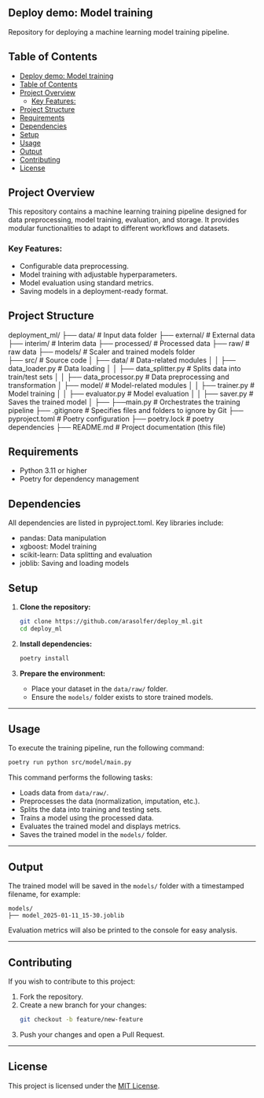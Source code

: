 ## Deploy demo: Model training

Repository for deploying a machine learning model training pipeline. 


## Table of Contents
- [Deploy demo: Model training](#deploy-demo-model-training)
- [Table of Contents](#table-of-contents)
- [Project Overview](#project-overview)
  - [Key Features:](#key-features)
- [Project Structure](#project-structure)
- [Requirements](#requirements)
- [Dependencies](#dependencies)
- [Setup](#setup)
- [Usage](#usage)
- [Output](#output)
- [Contributing](#contributing)
- [License](#license)


## Project Overview

This repository contains a machine learning training pipeline designed for data preprocessing, model training, evaluation, and storage. It provides modular functionalities to adapt to different workflows and datasets.

### Key Features:

- Configurable data preprocessing.
- Model training with adjustable hyperparameters.
- Model evaluation using standard metrics.
- Saving models in a deployment-ready format.


## Project Structure

deployment_ml/
├── data/                     # Input data folder 
    ├── external/             # External data 
    ├── interim/              # Interim data
    ├── processed/            # Processed data
    ├── raw/                  # raw data
├── models/                   # Scaler and trained models folder  
├── src/                      # Source code
│   ├── data/                 # Data-related modules
│   │   ├── data_loader.py    # Data loading
│   │   ├── data_splitter.py  # Splits data into train/test sets
│   │   ├── data_processor.py # Data preprocessing and transformation
│   ├── model/                # Model-related modules
│   │   ├── trainer.py        # Model training
│   │   ├── evaluator.py      # Model evaluation
│   │   ├── saver.py          # Saves the trained model
│   ├── ├──main.py            # Orchestrates the training pipeline
├── .gitignore                # Specifies files and folders to ignore by Git
├── pyproject.toml            # Poetry configuration
├── poetry.lock               # poetry dependencies
├── README.md                 # Project documentation (this file)

## Requirements
- Python 3.11 or higher
- Poetry for dependency management

## Dependencies
All dependencies are listed in pyproject.toml. Key libraries include:

- pandas: Data manipulation
- xgboost: Model training
- scikit-learn: Data splitting and evaluation
- joblib: Saving and loading models

## Setup

1. **Clone the repository:**
   ```bash
   git clone https://github.com/arasolfer/deploy_ml.git
   cd deploy_ml
   ```

2. **Install dependencies:**
   ```bash
   poetry install
   ```

3. **Prepare the environment:**
   - Place your dataset in the `data/raw/` folder.
   - Ensure the `models/` folder exists to store trained models.

---

## Usage

To execute the training pipeline, run the following command:

```bash
poetry run python src/model/main.py
```

This command performs the following tasks:
- Loads data from `data/raw/`.
- Preprocesses the data (normalization, imputation, etc.).
- Splits the data into training and testing sets.
- Trains a model using the processed data.
- Evaluates the trained model and displays metrics.
- Saves the trained model in the `models/` folder.

---

## Output

The trained model will be saved in the `models/` folder with a timestamped filename, for example:

```
models/
├── model_2025-01-11_15-30.joblib
```

Evaluation metrics will also be printed to the console for easy analysis.

---

## Contributing

If you wish to contribute to this project:
1. Fork the repository.
2. Create a new branch for your changes:
   ```bash
   git checkout -b feature/new-feature
   ```
3. Push your changes and open a Pull Request.

---

## License

This project is licensed under the [MIT License](https://opensource.org/licenses/MIT).



